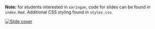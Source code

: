
**Note:** for students interested in `xaringan`, code for slides can be
found in `index.Rmd`. Additional CSS styling found in `styles.css`.

[![Slide
cover](images/share-card.png)](https://simmwill.github.io/data.table_lecture)
